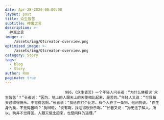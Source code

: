 ```yaml
---
date: Apr-28-2020 00:00:00
layout: post
title: 众生皆苦
subtitle: 神寓之言
description: >-
  神寓之言
image: >-
    /assets/img/Qtcreator-overview.png
optimized_image: >-
    /assets/img/Qtcreator-overview.png
category: Story
tags:
  - blog
  - Story
author: Ron
paginate: true
---
```


							　　986，《众生皆苦》一个年轻人问长者：“为什么佛祖说‘众生皆苦’？”长者说：“因为，地上的人跟天上的天使相比起来，是苦的。”年轻人又说：“可我每天过得很快乐，不觉得苦啊。”长者说：“我给你打个比方。有个人养了一条狗，他问狗说，‘你生身为狗，不觉得苦吗？’狗回说，‘没有啊，我活得很快乐啊。’”长者又说：“狗无法了解人，所以，狗并不觉得苦。人跟天使比起来，也是同样的道理。”
							
							
						